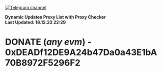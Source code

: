 [![Telegram channel](https://img.shields.io/endpoint?url=https://runkit.io/damiankrawczyk/telegram-badge/branches/master?url=https://t.me/n4z4v0d)](https://t.me/n4z4v0d) 

**Dynamic Updates Proxy List with Proxy Checker**  
**Last Updated: 18.12.23 22:29**

# DONATE (_any evm_) - 0xDEADf12DE9A24b47Da0a43E1bA70B8972F5296F2

